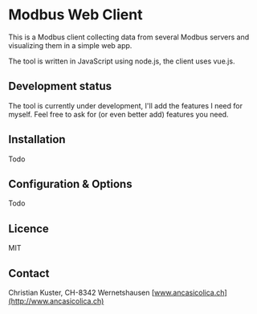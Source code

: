 # Modbus Web Client

This is a Modbus client collecting data from several Modbus servers and visualizing them in a simple web app.

The tool is written in JavaScript using node.js, the client uses vue.js.

## Development status

The tool is currently under development, I'll add the features I need for myself. Feel free to ask for (or even better add) features you need.

## Installation
Todo

## Configuration & Options
Todo

## Licence

MIT

## Contact
Christian Kuster, CH-8342 Wernetshausen
[www.ancasicolica.ch](http://www.ancasicolica.ch)